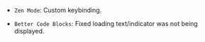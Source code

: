 <items-block data-variant="improvement">

- `Zen Mode`: Custom keybinding.

</items-block>

<items-block data-variant="bug-fix">

- `Better Code Blocks`: Fixed loading text/indicator was not being displayed.

</items-block>
